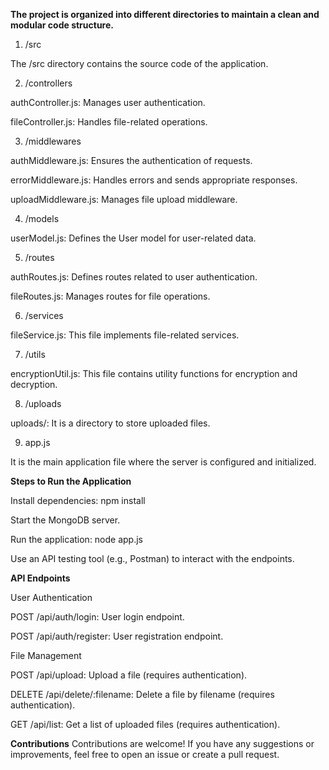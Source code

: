 **The project is organized into different directories to maintain a clean and modular code structure.**

1. /src

The /src directory contains the source code of the application.

2. /controllers

authController.js: Manages user authentication.

fileController.js: Handles file-related operations.

3. /middlewares

authMiddleware.js: Ensures the authentication of requests.

errorMiddleware.js: Handles errors and sends appropriate responses.

uploadMiddleware.js: Manages file upload middleware.

4. /models

userModel.js: Defines the User model for user-related data.

5. /routes

authRoutes.js: Defines routes related to user authentication.

fileRoutes.js: Manages routes for file operations.

6. /services

fileService.js: This file implements file-related services.

7. /utils

encryptionUtil.js: This file contains utility functions for encryption and decryption.

8. /uploads

uploads/: It is a directory to store uploaded files.

9. app.js

It is the main application file where the server is configured and initialized.


**Steps to Run the Application**

Install dependencies: npm install

Start the MongoDB server.

Run the application: node app.js

Use an API testing tool (e.g., Postman) to interact with the endpoints.

**API Endpoints**

User Authentication

POST /api/auth/login: User login endpoint.

POST /api/auth/register: User registration endpoint.

File Management

POST /api/upload: Upload a file (requires authentication).

DELETE /api/delete/:filename: Delete a file by filename (requires authentication).

GET /api/list: Get a list of uploaded files (requires authentication).

**Contributions**
Contributions are welcome! If you have any suggestions or improvements, feel free to open an issue or create a pull request.
